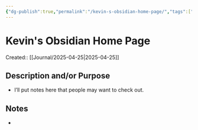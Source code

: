 ```yaml
---
{"dg-publish":true,"permalink":"/kevin-s-obsidian-home-page/","tags":["gardenEntry"]}
---
```



# Kevin's Obsidian Home Page
Created:: [[Journal/2025-04-25\|2025-04-25]]

## Description and/or Purpose
-  I’ll put notes here that people may want to check out.
## Notes
- 